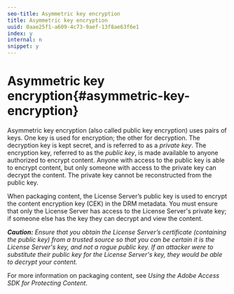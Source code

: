 ```yaml
---
seo-title: Asymmetric key encryption
title: Asymmetric key encryption
uuid: 0aae25f1-a609-4c73-9aef-13f8ae63f6e1
index: y
internal: n
snippet: y
---
```


# Asymmetric key encryption{#asymmetric-key-encryption}

Asymmetric key encryption (also called public key encryption) uses pairs of keys. One key is used for encryption; the other for decryption. The decryption key is kept secret, and is referred to as a *private key*. The encryption key, referred to as the *public key*, is made available to anyone authorized to encrypt content. Anyone with access to the public key is able to encrypt content, but only someone with access to the private key can decrypt the content. The private key cannot be reconstructed from the public key.

When packaging content, the License Server’s public key is used to encrypt the content encryption key (CEK) in the DRM metadata. You must ensure that only the License Server has access to the License Server's private key; if someone else has the key they can decrypt and view the content.

***Caution:** Ensure that you obtain the License Server’s certificate (containing the public key) from a trusted source so that you can be certain it is the License Server's key, and not a rogue public key. If an attacker were to substitute their public key for the License Server's key, they would be able to decrypt your content.*

For more information on packaging content, see *Using the Adobe Access SDK for Protecting Content*. 
